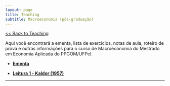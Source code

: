 ```yaml
---
layout: page
title: Teaching
subtitle: Macroeconomia (pós-graduação)
---
```


[<< Back to Teaching](/teaching)

Aqui você encontrará a ementa, lista de exercícios, notas de aula, roteiro de prova e outras informações para o curso de Macroeconomia do Mestrado em Economia Aplicada do PPGOM/UFPel.

- **[Ementa](/files/macro-ementa.pdf)**

- **[Leitura 1 - Kaldor (1957)](/files/Kaldor_1957.pdf)**

---
